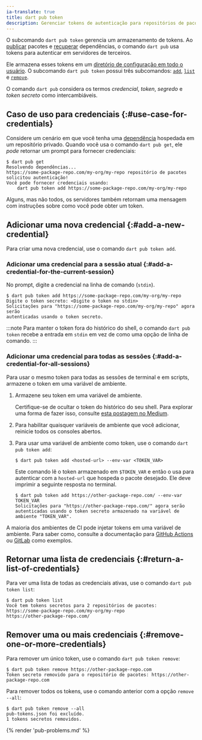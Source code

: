 ```yaml
---
ia-translate: true
title: dart pub token
description: Gerenciar tokens de autenticação para repositórios de pacotes.
---
```


O subcomando `dart pub token` gerencia um armazenamento de tokens.
Ao [publicar](pub-lish) pacotes e [recuperar](pub-get) dependências,
o comando `dart pub` usa tokens para autenticar em servidores de terceiros.

Ele armazena esses tokens em um [diretório de configuração em todo o usuário][config-dir].
O subcomando `dart pub token` possui três subcomandos:
[`add`][], [`list`][] e [`remove`][].

O comando `dart pub` considera os termos _credencial_, _token_, _segredo_ e
_token secreto_ como intercambiáveis.

[`add`]: #add-a-new-credential
[`list`]: #return-a-list-of-credentials
[`remove`]: #remove-one-or-more-credentials

## Caso de uso para credenciais {:#use-case-for-credentials}

Considere um cenário em que você tenha uma [dependência](/tools/pub/dependencies)
hospedada em um repositório privado.
Quando você usa o comando `dart pub get`, ele _pode_ retornar um prompt
para fornecer credenciais:

```console
$ dart pub get
Resolvendo dependências...
https://some-package-repo.com/my-org/my-repo repositório de pacotes solicitou autenticação!
Você pode fornecer credenciais usando:
    dart pub token add https://some-package-repo.com/my-org/my-repo
```

Alguns, mas não todos, os servidores também retornam uma mensagem com instruções sobre
como você pode obter um token.

## Adicionar uma nova credencial {:#add-a-new-credential}

Para criar uma nova credencial,
use o comando `dart pub token add`.

### Adicionar uma credencial para a sessão atual {:#add-a-credential-for-the-current-session}

No prompt, digite a credencial na linha de comando (`stdin`).

```console
$ dart pub token add https://some-package-repo.com/my-org/my-repo
Digite o token secreto: <Digite o token no stdin>
Solicitações para "https://some-package-repo.com/my-org/my-repo" agora serão
autenticadas usando o token secreto.
```

:::note
Para manter o token fora do histórico do shell,
o comando `dart pub token` recebe a entrada em `stdin` em vez de
como uma opção de linha de comando.
:::

### Adicionar uma credencial para todas as sessões {:#add-a-credential-for-all-sessions}

Para usar o mesmo token para todas as sessões de terminal e em scripts,
armazene o token em uma variável de ambiente.

1. Armazene seu token em uma variável de ambiente.

   Certifique-se de ocultar o token do histórico do seu shell.
   Para explorar uma forma de fazer isso, consulte [esta postagem no Medium][zsh-post].

2. Para habilitar quaisquer variáveis de ambiente que você adicionar,
   reinicie todos os consoles abertos.

3. Para usar uma variável de ambiente como token,
   use o comando `dart pub token add`:

   ```console
   $ dart pub token add <hosted-url> --env-var <TOKEN_VAR>
   ```

   Este comando lê o token armazenado em `$TOKEN_VAR`
   e então o usa para autenticar com a `hosted-url`
   que hospeda o pacote desejado.
   Ele deve imprimir a seguinte resposta no terminal.

   ```console
   $ dart pub token add https://other-package-repo.com/ --env-var TOKEN_VAR
   Solicitações para "https://other-package-repo.com/" agora serão autenticadas usando o token secreto armazenado na variável de ambiente "TOKEN_VAR".
   ```

A maioria dos ambientes de CI pode injetar tokens em uma variável de ambiente.
Para saber como, consulte a documentação para [GitHub Actions][] ou
[GitLab][] como exemplos.

[GitHub Actions]: https://docs.github.com/actions/security-guides/encrypted-secrets#using-encrypted-secrets-in-a-workflow
[GitLab]: https://docs.gitlab.com/ee/ci/secrets/
[zsh-post]: https://medium.com/@prasincs/hiding-secret-keys-from-shell-history-part-1-5875eb5556cc

## Retornar uma lista de credenciais {:#return-a-list-of-credentials}

Para ver uma lista de todas as credenciais ativas, use o comando `dart pub token list`:

```console
$ dart pub token list
Você tem tokens secretos para 2 repositórios de pacotes:
https://some-package-repo.com/my-org/my-repo
https://other-package-repo.com/
```

## Remover uma ou mais credenciais {:#remove-one-or-more-credentials}

Para remover um único token, use o comando `dart pub token remove`:

```console
$ dart pub token remove https://other-package-repo.com
Token secreto removido para o repositório de pacotes: https://other-package-repo.com
```

Para remover todos os tokens, use o comando anterior com a opção `remove --all`:

```console
$ dart pub token remove --all
pub-tokens.json foi excluído.
1 tokens secretos removidos.
```

{% render 'pub-problems.md' %}

[config-dir]: {{site.repo.dart.org}}/cli_util/blob/71ba36e2554f7b7717f3f12b5ddd33751a4e3ddd/lib/cli_util.dart#L88-L118